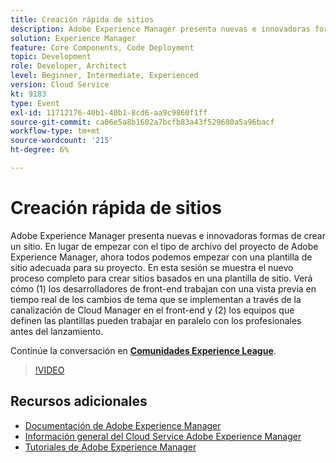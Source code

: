 ```yaml
---
title: Creación rápida de sitios
description: Adobe Experience Manager presenta nuevas e innovadoras formas de crear un sitio. En lugar de empezar con el tipo de archivo del proyecto de Adobe Experience Manager, ahora todos podemos empezar con una plantilla de sitio adecuada para su proyecto. En esta sesión se muestra el nuevo proceso completo para crear sitios basados en una plantilla de sitio. Verá cómo (1) los desarrolladores de front-end trabajan con una vista previa en tiempo real de los cambios de tema que se implementan a través de la canalización de Cloud Manager en el front-end y (2) los equipos que definen las plantillas pueden trabajar en paralelo con los profesionales antes del lanzamiento.
solution: Experience Manager
feature: Core Components, Code Deployment
topic: Development
role: Developer, Architect
level: Beginner, Intermediate, Experienced
version: Cloud Service
kt: 9183
type: Event
exl-id: 11712176-40b1-40b1-8cd6-aa9c9860f1ff
source-git-commit: ca06e5a8b1602a7bcfb83a43f529680a5a96bacf
workflow-type: tm+mt
source-wordcount: '215'
ht-degree: 6%

---
```


# Creación rápida de sitios

Adobe Experience Manager presenta nuevas e innovadoras formas de crear un sitio. En lugar de empezar con el tipo de archivo del proyecto de Adobe Experience Manager, ahora todos podemos empezar con una plantilla de sitio adecuada para su proyecto. En esta sesión se muestra el nuevo proceso completo para crear sitios basados en una plantilla de sitio. Verá cómo (1) los desarrolladores de front-end trabajan con una vista previa en tiempo real de los cambios de tema que se implementan a través de la canalización de Cloud Manager en el front-end y (2) los equipos que definen las plantillas pueden trabajar en paralelo con los profesionales antes del lanzamiento.

Continúe la conversación en **[Comunidades Experience League](https://adobe.ly/2Y4sJMf)**.

>[!VIDEO](https://video.tv.adobe.com/v/337721/?quality=12&learn=on&hidetitle=true)

## Recursos adicionales

- [Documentación de Adobe Experience Manager ](https://experienceleague.adobe.com/docs/experience-manager-cloud-service.html?lang=es)
- [Información general del Cloud Service Adobe Experience Manager](https://experienceleague.adobe.com/docs/experience-manager-cloud-service/overview/home.html)
- [Tutoriales de Adobe Experience Manager](https://experienceleague.adobe.com/docs/experience-manager-tutorials.html)
